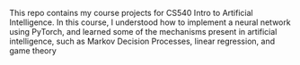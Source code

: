 This repo contains my course projects for CS540 Intro to Artificial Intelligence. In this course, I understood how to implement a neural network using PyTorch, and learned some of the mechanisms present in artificial intelligence, such as Markov Decision Processes, linear regression, and game theory
